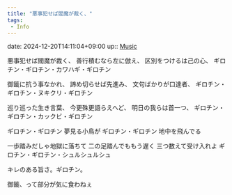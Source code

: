 ```yaml
---
title: "悪事犯せば閻魔が裁く、"
tags:
 - Info
---
```


date: 2024-12-20T14:11:04+09:00
up:: [Music](../Bar/Novel/Topics/Music.md)

悪事犯せば閻魔が裁く、
善行積むなら左に倣え、
区別をつけるは己の心、
ギロチン・ギロチン・カワハギ・ギロチン

御籤に抗う事なかれ、
諦め切らせば先進み、
文句ばかりが口達者、
ギロチン・ギロチン・ヌキクリ・ギロチン

巡り巡った生き言葉、
今更殊更語らえへど、
明日の我らは首一つ、
ギロチン・ギロチン・カックビ・ギロチン

ギロチン・ギロチン
夢見る小鳥が
ギロチン・ギロチン
地中を飛んでる

一歩踏みだしゃ地獄に落ちて
二の足踏んでももう遅く
三つ数えて受け入れよ
ギロチン・ギロチン・シュルシュルシュ

キレのある旨さ。ギロチン。

御籤、って部分が気に食わねぇ